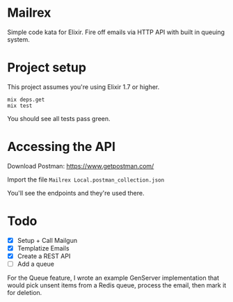 # Mailrex

Simple code kata for Elixir. Fire off emails via HTTP API with built in
queuing system.

# Project setup

This project assumes you're using Elixir 1.7 or higher.

```
mix deps.get
mix test
```

You should see all tests pass green.

# Accessing the API

Download Postman: https://www.getpostman.com/

Import the file `Mailrex Local.postman_collection.json`

You'll see the endpoints and they're used there.

# Todo

- [x] Setup + Call Mailgun
- [x] Templatize Emails
- [x] Create a REST API
- [ ] Add a queue

For the Queue feature, I wrote an example GenServer implementation that would pick unsent
items from a Redis queue, process the email, then mark it for deletion.
